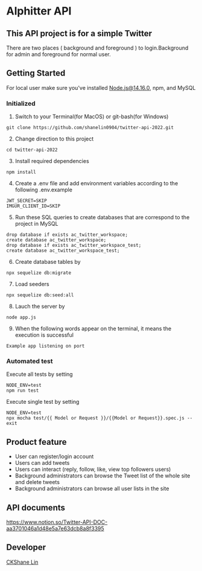 # Alphitter API
## This API project is for a simple Twitter 
There are two places ( background and foreground ) to login.Background for admin and foreground for normal user.
## Getting Started
For local user make sure you've installed Node.js@14.16.0, npm, and MySQL 
### Initialized 
1. Switch to your Terminal(for MacOS) or git-bash(for Windows)
```
git clone https://github.com/shanelin0904/twitter-api-2022.git
```
2. Change direction to this project
```
cd twitter-api-2022
```
3. Install required dependencies
```
npm install
```
4. Create a .env  file and add environment variables according to the following .env.example
```
JWT_SECRET=SKIP
IMGUR_CLIENT_ID=SKIP
```
5. Run these SQL queries to create  databases that are correspond to the project in MySQL 
```
drop database if exists ac_twitter_workspace;
create database ac_twitter_workspace;
drop database if exists ac_twitter_workspace_test;
create database ac_twitter_workspace_test;
```
6. Create database tables by
```
npx sequelize db:migrate
```
7. Load seeders
```
npx sequelize db:seed:all
```
8. Lauch the server by
```
node app.js
```
9. When the following words appear on the terminal, it means the execution is successful
```
Example app listening on port
```

### Automated test
Execute all tests by setting 
```
NODE_ENV=test
npm run test
```
Execute single test by setting 
```
NODE_ENV=test
npx mocha test/{{ Model or Request }}/{{Model or Request}}.spec.js --exit
```

## Product feature 
* User can register/login account
* Users can add tweets
* Users can interact (reply, follow, like, view top followers users)
* Background administrators can browse the Tweet list of the whole site and delete tweets
* Background administrators can browse all user lists in the site
## API documents 
https://www.notion.so/Twitter-API-DOC-aa3701046a1d48e5a7e63dcb8a8f3395

## Developer 
[CK](https://github.com/Gincoolwant)[Shane Lin](https://github.com/shanelin0904)
